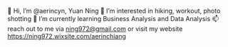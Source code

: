 👋 Hi, I’m @aerincyn, Yuan Ning
👀 I’m interested in hiking, workout, photo shotting
🌱 I’m currently learning Business Analysis and Data Analysis 
📫 reach out to me via ning972@gmail.com or visit my website https://ning972.wixsite.com/aerinchiang

<!---
aerincyn/aerincyn is a ✨ special ✨ repository because its `README.md` (this file) appears on your GitHub profile.
You can click the Preview link to take a look at your changes.
--->
